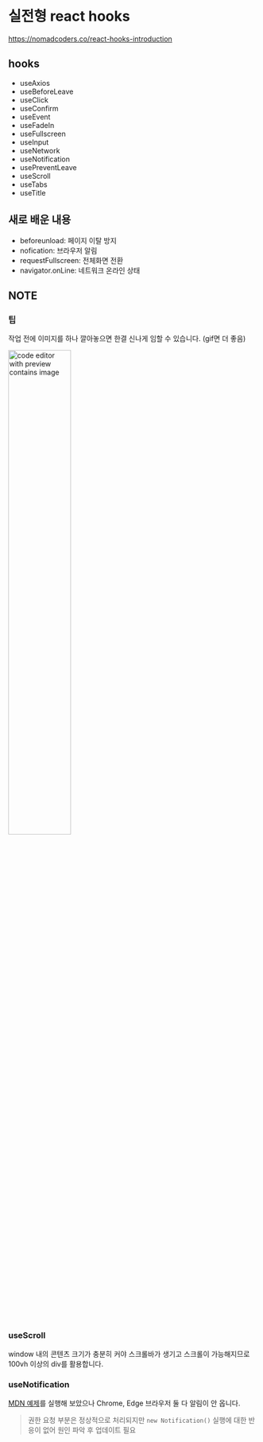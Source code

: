 # 실전형 react hooks

https://nomadcoders.co/react-hooks-introduction

## hooks

- useAxios
- useBeforeLeave
- useClick
- useConfirm
- useEvent
- useFadeIn
- useFullscreen
- useInput
- useNetwork
- useNotification
- usePreventLeave
- useScroll
- useTabs
- useTitle

## 새로 배운 내용

- beforeunload: 페이지 이탈 방지
- nofication: 브라우저 알림
- requestFullscreen: 전체화면 전환
- navigator.onLine: 네트워크 온라인 상태

## NOTE

### 팁

작업 전에 이미지를 하나 깔아놓으면 한결 신나게 임할 수 있습니다. (gif면 더 좋음)

<img src="https://github.com/mule-heo/nomad/assets/83588163/96524ff8-c821-4712-b97d-dea5c51abc87" alt="code editor with preview contains image" width="50%"/>

### useScroll

window 내의 콘텐츠 크기가 충분히 커야 스크롤바가 생기고 스크롤이 가능해지므로 100vh 이상의 div를 활용합니다.

### useNotification

[MDN 예제](https://developer.mozilla.org/ko/docs/Web/API/Notification#example)를 실행해 보았으나 Chrome, Edge 브라우저 둘 다 알림이 안 옵니다.

> 권한 요청 부분은 정상적으로 처리되지만 `new Notification()` 실행에 대한 반응이 없어 원인 파악 후 업데이트 필요

